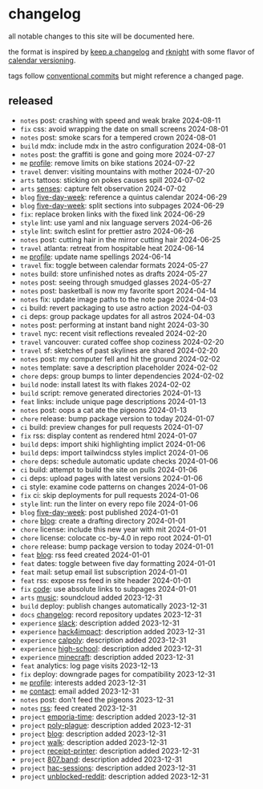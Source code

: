 # changelog

all notable changes to this site will be documented here.

the format is inspired by [keep a changelog][changelog] and [rknight][rknight]
with some flavor of [calendar versioning][calver].

tags follow [conventional commits][commits] but might reference a changed page.

## released

- `notes` post: crashing with speed and weak brake 2024-08-11
- `fix` css: avoid wrapping the date on small screens 2024-08-01
- `notes` post: smoke scars for a tempered crown 2024-08-01
- `build` mdx: include mdx in the astro configuration 2024-08-01
- `notes` post: the graffiti is gone and going more 2024-07-27
- `me` [profile][profile]: remove limits on bike stations 2024-07-22
- `travel` denver: visiting mountains with mother 2024-07-20
- `arts` tattoos: sticking on pokes causes spill 2024-07-02
- `arts` [senses][senses]: capture felt observation 2024-07-02
- `blog` [five-day-week][five-day-week]: reference a quintus calendar 2024-06-29
- `blog` [five-day-week][five-day-week]: split sections into subpages 2024-06-29
- `fix`: replace broken links with the fixed link 2024-06-29
- `style` lint: use yaml and nix language servers 2024-06-26
- `style` lint: switch eslint for prettier astro 2024-06-26
- `notes` post: cutting hair in the mirror cutting hair 2024-06-25
- `travel` atlanta: retreat from hospitable heat 2024-06-14
- `me` [profile][profile]: update name spellings 2024-06-14
- `travel` fix: toggle between calendar formats 2024-05-27
- `notes` build: store unfinished notes as drafts 2024-05-27
- `notes` post: seeing through smudged glasses 2024-05-27
- `notes` post: basketball is now my favorite sport 2024-04-14
- `notes` fix: update image paths to the note page 2024-04-03
- `ci` build: revert packaging to use astro action 2024-04-03
- `ci` deps: group package updates for all astros 2024-04-03
- `notes` post: performing at instant band night 2024-03-30
- `travel` nyc: recent visit reflections revealed 2024-02-20
- `travel` vancouver: curated coffee shop coziness 2024-02-20
- `travel` sf: sketches of past skylines are shared 2024-02-20
- `notes` post: my computer fell and hit the ground 2024-02-02
- `notes` template: save a description placeholder 2024-02-02
- `chore` deps: group bumps to linter dependencies 2024-02-02
- `build` node: install latest lts with flakes 2024-02-02
- `build` script: remove generated directories 2024-01-13
- `feat` links: include unique page descriptions 2024-01-13
- `notes` post: oops a cat ate the pigeons 2024-01-13
- `chore` release: bump package version to today 2024-01-07
- `ci` build: preview changes for pull requests 2024-01-07
- `fix` rss: display content as rendered html 2024-01-07
- `build` deps: import shiki highlighting implict 2024-01-06
- `build` deps: import tailwindcss styles implict 2024-01-06
- `chore` deps: schedule automatic update checks 2024-01-06
- `ci` build: attempt to build the site on pulls 2024-01-06
- `ci` deps: upload pages with latest versions 2024-01-06
- `ci` style: examine code patterns on changes 2024-01-06
- `fix` ci: skip deployments for pull requests 2024-01-06
- `style` lint: run the linter on every repo file 2024-01-06
- `blog` [five-day-week][five-day-week]: post published 2024-01-01
- `chore` [blog]: create a drafting directory 2024-01-01
- `chore` license: include this new year with mit 2024-01-01
- `chore` license: colocate cc-by-4.0 in repo root 2024-01-01
- `chore` release: bump package version to today 2024-01-01
- `feat` [blog][blog]: rss feed created 2024-01-01
- `feat` dates: toggle between five day formatting 2024-01-01
- `feat` mail: setup email list subscription 2024-01-01
- `feat` rss: expose rss feed in site header 2024-01-01
- `fix` [code][code]: use absolute links to subpages 2024-01-01
- `arts` [music][music]: soundcloud added 2023-12-31
- `build` deploy: publish changes automatically 2023-12-31
- `docs` [changelog]: record repository updates 2023-12-31
- `experience` [slack][slack]: description added 2023-12-31
- `experience` [hack4impact][hack4impact]: description added 2023-12-31
- `experience` [calpoly][calpoly]: description added 2023-12-31
- `experience` [high-school][high-school]: description added 2023-12-31
- `experience` [minecraft][minecraft]: description added 2023-12-31
- `feat` analytics: log page visits 2023-12-13
- `fix` deploy: downgrade pages for compatibility 2023-12-31
- `me` [profile][profile]: interests added 2023-12-31
- `me` [contact][contact]: email added 2023-12-31
- `notes` post: don't feed the pigeons 2023-12-31
- `notes` [rss][notes]: feed created 2023-12-31
- `project` [emporia-time][emporia-time]: description added 2023-12-31
- `project` [poly-plague][poly-plague]: description added 2023-12-31
- `project` [blog][blog]: description added 2023-12-31
- `project` [walk][walk]: description added 2023-12-31
- `project` [receipt-printer][receipt-printer]: description added 2023-12-31
- `project` [807.band][807.band]: description added 2023-12-31
- `project` [hac-sessions][hac-sessions]: description added 2023-12-31
- `project` [unblocked-reddit][unblocked-reddit]: description added 2023-12-31

<!-- a collection of links -->

[calver]: https://calver.org
[changelog]: https://keepachangelog.com/en/1.1.0/
[commits]: https://www.conventionalcommits.org/en/v1.0.0/
[rknight]: https://rknight.me/log/

<!-- a collection of pages -->

[807.band]: https://o526.net/code/807
[blog]: https://o526.net/code/blog
[calpoly]: https://o526.net/code/calpoly
[code]: https://o526.net/code
[contact]: https://o526.net/me/contact
[emporia-time]: https://o526.net/code/emporia-time
[hac-sessions]: https://o526.net/code/hac-sessions
[hack4impact]: https://o526.net/code/hack4impact
[high-school]: https://o526.net/code/high-school
[minecraft]: https://o526.net/code/minecraft
[music]: https://o526.net/arts#musical-notes
[notes]: https://o526.net/blog/note
[poly-plague]: https://o526.net/code/poly-plague
[profile]: https://o526.net/me/profile
[receipt-printer]: https://o526.net/code/receipt-printer
[senses]: https://o526.net/arts/senses
[slack]: https://o526.net/code/slack
[unblocked-reddit]: https://o526.net/code/unblocked-reddit
[walk]: https://o526.net/code/walk

<!-- a collection of posts -->

[five-day-week]: https://o526.net/blog/post/five-day-week
